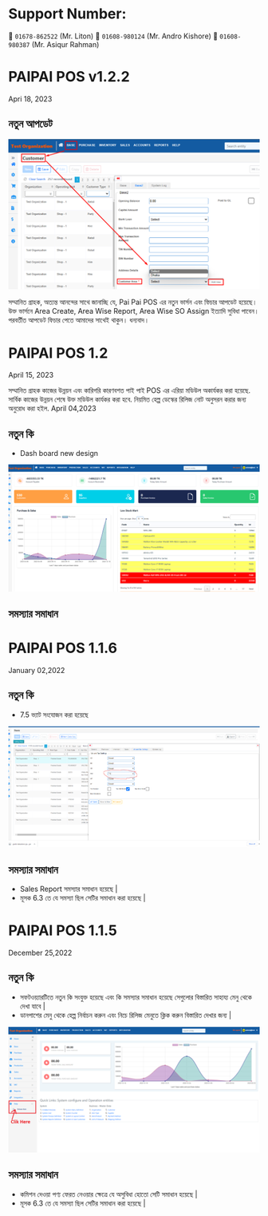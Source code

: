 
# Support Number:  
📱 `01678-862522` (Mr. Liton)
📱 `01608-980124` (Mr. Andro Kishore)
📱 `01608-980387` (Mr. Asiqur Rahman)

# PAIPAI POS v1.2.2

Apri 18, 2023

## নতুন আপডেট
![](https://raw.githubusercontent.com/digitech-IT/Release-Note/PaiPai-Pos/images/Area.png)

সম্মানিত গ্রাহক,
অত্যন্ত আনন্দের সাথে জানাচ্ছি যে, Pai Pai POS এর নতুন ভার্সন এবং ফিচার আপডেট হয়েছে।
উক্ত ভার্সনে Area Create, Area Wise Report, Area Wise SO Assign ইত্যাদি সুবিধা পাবেন।
পরবর্তীত আপডেট ফিচার পেতে আমাদের সাথেই থাকুন। ধন্যবাদ। 

 
# PAIPAI POS 1.2

April 15, 2023

সম্মানিত গ্রাহক
কাজের উন্নয়ন এবং কারিগরি কারণবশত পাই পাই POS এর এরিয়া মডিউল অকার্যকর করা হয়েছে. সার্বিক কাজের উন্নয়ন শেষে উক্ত মডিউল কার্যকর করা হবে.
নিয়মিত হেল্প ডেস্কের রিলিজ নোট অনুসরন করার জন্য অনুরোধ করা হইল.
April 04,2023


## নতুন কি

* Dash board new design

![](https://github.com/digitech-IT/Release-Note/blob/PaiPai-Pos/images/Screenshot%202023-04-13%20120816.png)

## সমস্যার সমাধান



# PAIPAI POS 1.1.6

January 02,2022


## নতুন কি

* 7.5 ভ্যাট সংযোজন করা হয়েছে

![](https://raw.githubusercontent.com/digitech-IT/Release-Note/PaiPai-Pos/images/release1_1.1.6.png)

## সমস্যার সমাধান

* Sales Report সমস্যার সমাধান হয়েছে |
* মূসক 6.3 তে যে সমস্যা ছিল সেটির সমাধান করা হয়েছে | 

# PAIPAI POS 1.1.5

December 25,2022


## নতুন কি

* সফটওয়্যারটিতে নতুন কি সংযুক্ত হয়েছে এবং কি সমস্যার সমাধান হয়েছে সেগুলোর বিস্তারিত সাহায্য মেনু থেকে দেখা যাবে | 
* ডানপাশের মেনু থেকে হেল্প নির্বাচন করুন এবং নিচে রিলিজ মেনুতে ক্লিক করুন বিস্তারিত দেখার জন্য |

![](https://raw.githubusercontent.com/digitech-IT/Release-Note/PaiPai-Pos/images/release1_1.1.5.png)

## সমস্যার সমাধান

* কমিশন দেওয়া পণ্য ফেরত নেওয়ার ক্ষেত্রে যে অসুবিধা হোতো সেটি সমাধান হয়েছে |
* মূসক 6.3 তে যে সমস্যা ছিল সেটির সমাধান করা হয়েছে | 
